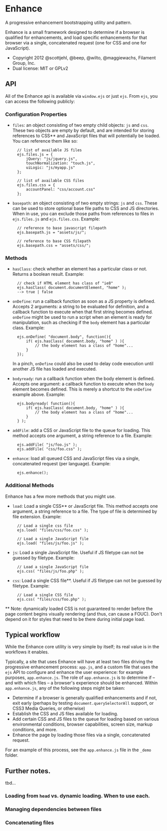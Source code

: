 # Enhance

A progressive enhancement bootstrapping utility and pattern.

Enhance is a small framework designed to determine if a browser is qualified for enhancements, and load specific enhancements for that browser via a single, concatenated request (one for CSS and one for JavaScript).


* Copyright 2012 @scottjehl, @beep, @wilto, @maggiewachs, Filament Group, Inc. 
* Dual license: MIT or GPLv2

## API

All of the Enhance api is available via `window.ejs` or just `ejs`. From `ejs`, you can access the following publicly:



### Configuration Properties

- `files`: an object consisting of two empty child objects: `js` and `css`. These two objects are empty by default, and are intended for storing references to CSS** and JavaScript files that will potentially be loaded. You can reference them like so:

		// list of available JS files
		ejs.files.js = {
			jQuery: "js/jquery.js",
			touchNormalization: "touch.js",
			uiLogic: "js/myapp.js"
		};
		
		// list of available CSS files
		ejs.files.css = {
			accountPanel: "css/account.css"
		};
		

- `basepath`: an object consisting of two empty strings: `js` and `css`. These can be used to store optional base file paths to CSS and JS directories. When in use, you can exclude those paths from references to files in `ejs.files.js` and `ejs.files.css`. Example:

		// reference to base javascript filepath
		ejs.basepath.js = "assets/js/";
		
		// reference to base CSS filepath
		ejs.basepath.css = "assets/css/";
		




### Methods

- `hasClass`: check whether an element has a particular class or not. Returns a boolean result. Example:

		// check if HTML element has class of "ie8"
		ejs.hasClass( document.documentElement, "home" );
		--> true | false

- `onDefine`: run a callback function as soon as a JS property is defined. Accepts 2 arguments: a string to be evaluated for definition, and a callback function to execute when that first string becomes defined. `onDefine` might be used to run a script when an element is ready for manipulation, such as checking if the `body` element has a particular class. Example:

		ejs.onDefine( "document.body", function(){
			if( ejs.hasClass( document.body, "home" ) ){
				// the body element has a class of "home"...
			}
		});
	In a pinch, `onDefine` could also be used to delay code execution until another JS file has loaded and executed.

- `bodyready`: run a callback function when the body element is defined. Accepts one argument: a callback function to execute when the `body` element becomes defined. This is merely a shortcut to the `onDefine` example above. Example:

		ejs.bodyready( function(){
			if( ejs.hasClass( document.body, "home" ) ){
				// the body element has a class of "home"...
			}
		} );

- `addFile`: add a CSS or JavaScript file to the queue for loading. This method accepts one argument, a string reference to a file. Example:

		ejs.addFile( "js/foo.js" );
		ejs.addFile( "css/foo.css" );

- `enhance`: load all queued CSS and JavaScript files via a single, concatenated request (per language). Example:

		ejs.enhance();




### Additional Methods

Enhance has a few more methods that you might use.

- `load`: Load a single CSS** or JavaScript file. This method accepts one argument, a string reference to a file. The type of file is determined by file extension. Example:

		// Load a single css file
		ejs.load( "files/css/foo.css" );
		
		// Load a single JavaScript file
		ejs.load( "files/js/foo.js" );
	

- `js`: Load a single JavaScript file. Useful if JS filetype can not be guessed by filetype. Example:

		// Load a single JavaScript file
		ejs.css( "files/js/foo.php" );


- `css`: Load a single CSS file**. Useful if JS filetype can not be guessed by filetype. Example:

		// Load a single CSS file
		ejs.css( "files/css/foo.php" );


** Note: dynamically loaded CSS is not guaranteed to render before the page content begins visually rendering (and thus, can cause a FOUC). Don't depend on it for styles that need to be there during initial page load.


## Typical workflow

While the Enhance core utility is very simple by itself; its real value is in the workflows it enables.

Typically, a site that uses Enhance will have at least two files driving the progressive enhancement process: `app.js`, and a custom file that uses the `ejs` API to configure and enhance the user experience: for example purposes, `app.enhance.js`. The role of `app.enhance.js` is to determine if – and with which files – a browser's experience should be enhanced. Within `app.enhance.js`, any of the following steps might be taken:

* Determine if a browser is generally qualified enhancements and if not, exit early (perhaps by testing `document.querySelectorAll` support, or CSS3 Media Queries, or otherwise)
* Establish the CSS and JS files available for loading.
* Add certain CSS and JS files to the queue for loading based on various environmental conditions, browser capabilities, screen size, markup conditions, and more.
* Enhance the page by loading those files via a single, concatenated request.

For an example of this process, see the `app.enhance.js` file in the `_demo` folder.

## Further notes.

tbd...

### Loading from `head` vs. dynamic loading. When to use each.

### Managing dependencies between files

### Concatenating files


